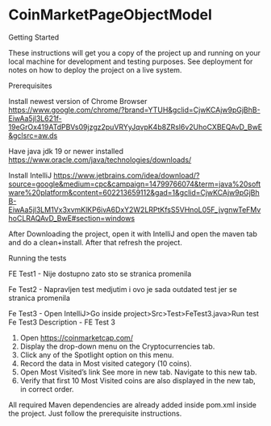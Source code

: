 # CoinMarketPageObjectModel

Getting Started

These instructions will get you a copy of the project up and running on your local machine for development and testing purposes. See deployment for notes on how to deploy the project on a live system.

Prerequisites

Install newest version of Chrome Browser https://www.google.com/chrome/?brand=YTUH&gclid=CjwKCAjw9pGjBhB-EiwAa5jl3L621f-19eGrOx419ATdPBVs09jzgz2puVRYyJqvpK4b8ZRsl6v2UhoCXBEQAvD_BwE&gclsrc=aw.ds

Have java jdk 19 or newer installed https://www.oracle.com/java/technologies/downloads/

Install IntelliJ https://www.jetbrains.com/idea/download/?source=google&medium=cpc&campaign=14799766074&term=java%20software%20platform&content=602213659112&gad=1&gclid=CjwKCAjw9pGjBhB-EiwAa5jl3LM1Vx3xvmKlKP6ivA6DxY2W2LRPtKfsS5VHnoL05F_jvgnwTeFMvhoCLRAQAvD_BwE#section=windows

After Downloading the project, open it with IntelliJ and open the maven tab and do a clean+install. After that refresh the project.



Running the tests

FE Test1 - Nije dostupno zato sto se stranica promenila

Fe Test2 - Napravljen test medjutim i ovo je sada outdated test jer se stranica promenila

Fe Test3 - Open IntelliJ>Go inside project>Src>Test>FeTest3.java>Run test
Fe Test3 Description - FE Test 3
1. Open https://coinmarketcap.com/
2. Display the drop-down menu on the Cryptocurrencies tab.
3. Click any of the Spotlight option on this menu.
4. Record the data in Most visited category (10 coins).
5. Open Most Visited’s link See more in new tab. Navigate to this new tab.
6. Verify that first 10 Most Visited coins are also displayed in the new tab, in correct order.

All required Maven dependencies are already added inside pom.xml inside the project. Just follow the prerequisite instructions.

